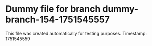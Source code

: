# Dummy file for branch dummy-branch-154-1751545557

This file was created automatically for testing purposes.
Timestamp: 1751545559